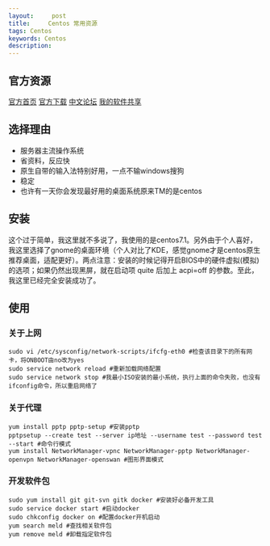 ```yaml
---
layout:     post
title:     Centos 常用资源
tags: Centos
keywords: Centos
description: 
---
```


## 官方资源

  [官方首页](http://www.centos.org) [官方下载](http://www.centos.org/download) [中文论坛](http://cncentos.com/forum.php) [我的软件共享](http://pan.baidu.com/s/1eQzuFGQ)

## 选择理由

- 服务器主流操作系统
- 省资料，反应快
- 原生自带的输入法特别好用，一点不输windows搜狗
- 稳定
- 也许有一天你会发现最好用的桌面系统原来TM的是centos

## 安装

  这个过于简单，我这里就不多说了，我使用的是centos7.1。另外由于个人喜好，我这里选择了gnome的桌面环境（个人对比了KDE，感觉gnome才是centos原生推荐桌面，适配更好）。两点注意：安装的时候记得开启BIOS中的硬件虚拟(模拟)的选项；如果仍然出现黑屏，就在启动项 quite 后加上 acpi=off 的参数。至此，我这里已经完全安装成功了。

## 使用

### 关于上网

    sudo vi /etc/sysconfig/network-scripts/ifcfg-eth0 #检查该目录下的所有网卡，将ONBOOT由no改为yes
    sudo service network reload #重新加载网络配置
    sudo service network stop #我最小ISO安装的最小系统，执行上面的命令失败，也没有ifconfig命令，所以重启网络了

### 关于代理

    yum install pptp pptp-setup #安装pptp
    pptpsetup --create test --server ip地址 --username test --password test --start #命令行模式
    yum install NetworkManager-vpnc NetworkManager-pptp NetworkManager-openvpn NetworkManager-openswan #图形界面模式

### 开发软件包

    sudo yum install git git-svn gitk docker #安装好必备开发工具
    sudo service docker start #启动docker
    sudo chkconfig docker on #配置docker开机启动
    yum search meld #查找相关软件包
    yum remove meld #卸载指定软件包

